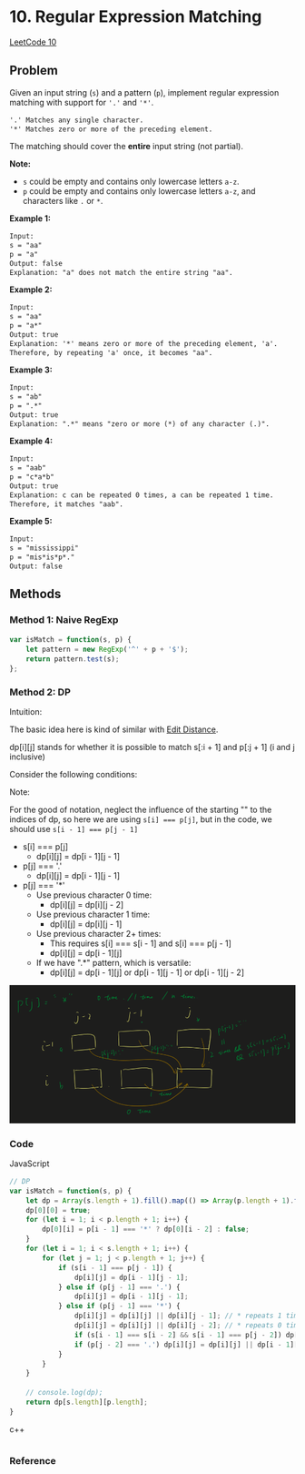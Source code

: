 # 10. Regular Expression Matching

[LeetCode 10](https://leetcode.com/problems/regular-expression-matching/)

## Problem

Given an input string (`s`) and a pattern (`p`), implement regular expression matching with support for `'.'` and `'*'`.

```
'.' Matches any single character.
'*' Matches zero or more of the preceding element.
```

The matching should cover the **entire** input string (not partial).

**Note:**

- `s` could be empty and contains only lowercase letters `a-z`.
- `p` could be empty and contains only lowercase letters `a-z`, and characters like `.` or `*`.

**Example 1:**

```
Input:
s = "aa"
p = "a"
Output: false
Explanation: "a" does not match the entire string "aa".
```

**Example 2:**

```
Input:
s = "aa"
p = "a*"
Output: true
Explanation: '*' means zero or more of the preceding element, 'a'. Therefore, by repeating 'a' once, it becomes "aa".
```

**Example 3:**

```
Input:
s = "ab"
p = ".*"
Output: true
Explanation: ".*" means "zero or more (*) of any character (.)".
```

**Example 4:**

```
Input:
s = "aab"
p = "c*a*b"
Output: true
Explanation: c can be repeated 0 times, a can be repeated 1 time. Therefore, it matches "aab".
```

**Example 5:**

```
Input:
s = "mississippi"
p = "mis*is*p*."
Output: false
```

## Methods
### Method 1: Naive RegExp

```JavaScript
var isMatch = function(s, p) {
    let pattern = new RegExp('^' + p + '$');
    return pattern.test(s);
};
```

### Method 2: DP

Intuition: 

The basic idea here is kind of similar with [Edit Distance](./72.%20Edit%20Distance.md).

dp\[i][j] stands for whether it is possible to match s[:i + 1] and p[:j + 1] (i and j inclusive)

Consider the following conditions:

Note:

For the good of notation, neglect the influence of the starting "" to the indices of dp, so here we are using `s[i] === p[j]`, but in the code, we should use `s[i - 1] === p[j - 1]`

* s[i] === p[j]
  * dp\[i][j] = dp\[i - 1][j - 1]
* p[j] === '.'
  * dp\[i][j] = dp\[i - 1][j - 1]
* p[j] === '*'
  * Use previous character 0 time:
    * dp\[i][j] = dp\[i][j - 2]
  * Use previous character 1 time:
    * dp\[i][j] = dp\[i][j - 1]
  * Use previous character 2+ times:
    * This requires s[i] === s[i - 1] and s[i] === p[j - 1]
    * dp\[i][j] = dp\[i - 1][j]
  * If we have ".*" pattern, which is versatile:
    * dp\[i][j] = dp\[i - 1][j] or dp\[i - 1][j - 1] or dp\[i - 1][j - 2]

<img src="./regexp.png">

### Code

JavaScript

```JavaScript
// DP
var isMatch = function(s, p) {
    let dp = Array(s.length + 1).fill().map(() => Array(p.length + 1).fill(false));
    dp[0][0] = true;
    for (let i = 1; i < p.length + 1; i++) {
        dp[0][i] = p[i - 1] === '*' ? dp[0][i - 2] : false;
    }
    for (let i = 1; i < s.length + 1; i++) {
        for (let j = 1; j < p.length + 1; j++) {
            if (s[i - 1] === p[j - 1]) {
                dp[i][j] = dp[i - 1][j - 1];
            } else if (p[j - 1] === '.') {
                dp[i][j] = dp[i - 1][j - 1];
            } else if (p[j - 1] === '*') {
                dp[i][j] = dp[i][j] || dp[i][j - 1]; // * repeats 1 time
                dp[i][j] = dp[i][j] || dp[i][j - 2]; // * repeats 0 time
                if (s[i - 1] === s[i - 2] && s[i - 1] === p[j - 2]) dp[i][j] = dp[i][j] || dp[i - 1][j]; // * repeats 2+ times and s[i - 1] is same as last one
                if (p[j - 2] === '.') dp[i][j] = dp[i][j] || dp[i - 1][j - 2] || dp[i - 1][j - 1] || dp[i - 1][j]; // .* is versatile
            }
        }
    }
    
    // console.log(dp);
    return dp[s.length][p.length];
}
```

c++

```c++

```



### Reference

